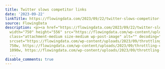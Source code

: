 ```yaml
---
title: Twitter slows competitor links
date: '2023-09-22'
linkTitle: https://flowingdata.com/2023/09/22/twitter-slows-competitor-links/
source: FlowingData
description: <p><a href="https://flowingdata.com/2023/09/22/twitter-slows-competitor-links/"><img
  width="750" height="556" src="https://flowingdata.com/wp-content/uploads/2023/09/throttling-competitor-links-750x556.png"
  class="attachment-medium size-medium wp-post-image" alt="" decoding="async" fetchpriority="high"
  srcset="https://flowingdata.com/wp-content/uploads/2023/09/throttling-competitor-links-750x556.png
  750w, https://flowingdata.com/wp-content/uploads/2023/09/throttling-competitor-links-1090x808.png
  1090w, https://flowingdata.com/wp-content/uploads/2023/09/throttling-competitor-links-210x156.png
  ...
disable_comments: true
---
```

<p><a href="https://flowingdata.com/2023/09/22/twitter-slows-competitor-links/"><img width="750" height="556" src="https://flowingdata.com/wp-content/uploads/2023/09/throttling-competitor-links-750x556.png" class="attachment-medium size-medium wp-post-image" alt="" decoding="async" fetchpriority="high" srcset="https://flowingdata.com/wp-content/uploads/2023/09/throttling-competitor-links-750x556.png 750w, https://flowingdata.com/wp-content/uploads/2023/09/throttling-competitor-links-1090x808.png 1090w, https://flowingdata.com/wp-content/uploads/2023/09/throttling-competitor-links-210x156.png ...